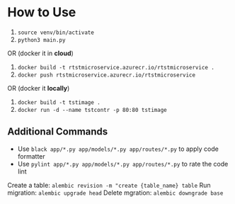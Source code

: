 # How to Use

1. `source venv/bin/activate`
2. `python3 main.py`


OR (docker it in **cloud**)


1. `docker build -t rtstmicroservice.azurecr.io/rtstmicroservice .`
2. `docker push rtstmicroservice.azurecr.io/rtstmicroservice`


OR (docker it **locally**)


1. `docker build -t tstimage .`
2. `docker run -d --name tstcontr -p 80:80 tstimage`

## Additional Commands

* Use `black app/*.py app/models/*.py app/routes/*.py` to apply code formatter
* Use `pylint app/*.py app/models/*.py app/routes/*.py` to rate the code lint

Create a table: `alembic revision -m "create {table_name} table`
Run migration: `alembic upgrade head`
Delete mgration: `alembic downgrade base`